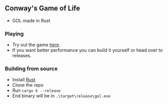 ## Conway's Game of Life
- GOL made in Rust

### Playing
- Try out the game [here](https://landstander27.github.io/game-of-life/).
- If you want better performance you can build it yourself or head over to releases.

### Building from source
- Install [Rust](https://www.rust-lang.org/)
- Clone the repo
- Run `cargo b --release`
- End binary will be in `.\target\release\gol.exe`